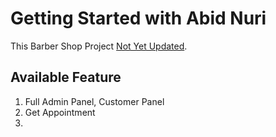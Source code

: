 # Getting Started with Abid Nuri

This Barber Shop Project [Not Yet Updated](https://github.com/facebook/create-react-app).

## Available Feature
1. Full Admin Panel, Customer Panel
2. Get Appointment
3. 
